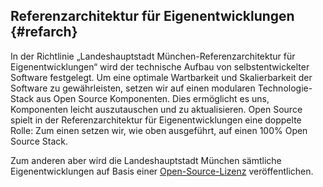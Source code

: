 <script setup>
import TagTile from "../.vitepress/components/TagTile.vue";
</script>

## Referenzarchitektur für Eigenentwicklungen {#refarch}

In der Richtlinie „Landeshauptstadt München-Referenzarchitektur für Eigenentwicklungen“ wird der technische Aufbau von selbstentwickelter Software festgelegt.
Um eine optimale Wartbarkeit und Skalierbarkeit der Software zu gewährleisten, setzen wir auf einen modularen Technologie-Stack aus Open Source Komponenten.
Dies ermöglicht es uns, Komponenten leicht auszutauschen und zu aktualisieren.
Open Source spielt in der Referenzarchitektur für Eigenentwicklungen eine doppelte Rolle:
Zum einen setzen wir, wie oben ausgeführt, auf einen 100% Open Source Stack.


<TagTile
:available-tags="['devstack']"
/>


Zum anderen aber wird die Landeshauptstadt München sämtliche Eigenentwicklungen auf Basis einer [Open-Source-Lizenz](./licenses#eigenentwicklungen) veröffentlichen.
